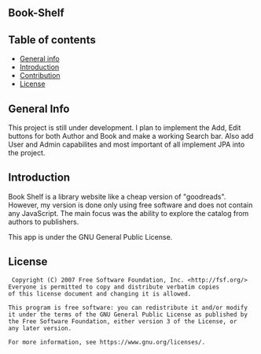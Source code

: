 ## Book-Shelf

## Table of contents
* [General info](#general-info)
* [Introduction](#introduction)
* [Contribution](#Contribution)
* [License](#license)

## General Info
This project is still under development. I plan to implement the Add, Edit buttons for both Author and Book and make a working Search bar. Also add User and Admin capabilites and most important of all implement JPA into the project. 

## Introduction
Book Shelf is a library website like a cheap version of "goodreads". However, my version is done only using free software and does not contain any JavaScript. The main focus was the ability to explore the catalog from authors to publishers.

This app is under the GNU General Public License.

## License
     Copyright (C) 2007 Free Software Foundation, Inc. <http://fsf.org/>
    Everyone is permitted to copy and distribute verbatim copies
    of this license document and changing it is allowed.

    This program is free software: you can redistribute it and/or modify
    it under the terms of the GNU General Public License as published by
    the Free Software Foundation, either version 3 of the License, or
    any later version.

    For more information, see https://www.gnu.org/licenses/.
